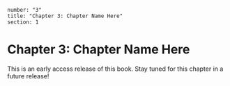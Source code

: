 ```metadata
number: "3"
title: "Chapter 3: Chapter Name Here"
section: 1
```

# Chapter 3: Chapter Name Here

This is an early access release of this book. Stay tuned for this chapter in a future release!